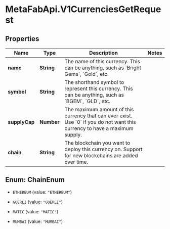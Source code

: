 # MetaFabApi.V1CurrenciesGetRequest

## Properties

Name | Type | Description | Notes
------------ | ------------- | ------------- | -------------
**name** | **String** | The name of this currency. This can be anything, such as &#x60;Bright Gems&#x60;, &#x60;Gold&#x60;, etc. | 
**symbol** | **String** | The shorthand symbol to represent this currency. This can be anything, such as &#x60;BGEM&#x60;, &#x60;GLD&#x60;, etc. | 
**supplyCap** | **Number** | The maximum amount of this currency that can ever exist. Use &#x60;0&#x60; if you do not want this currency to have a maximum supply. | 
**chain** | **String** | The blockchain you want to deploy this currency on. Support for new blockchains are added over time. | 



## Enum: ChainEnum


* `ETHEREUM` (value: `"ETHEREUM"`)

* `GOERLI` (value: `"GOERLI"`)

* `MATIC` (value: `"MATIC"`)

* `MUMBAI` (value: `"MUMBAI"`)




